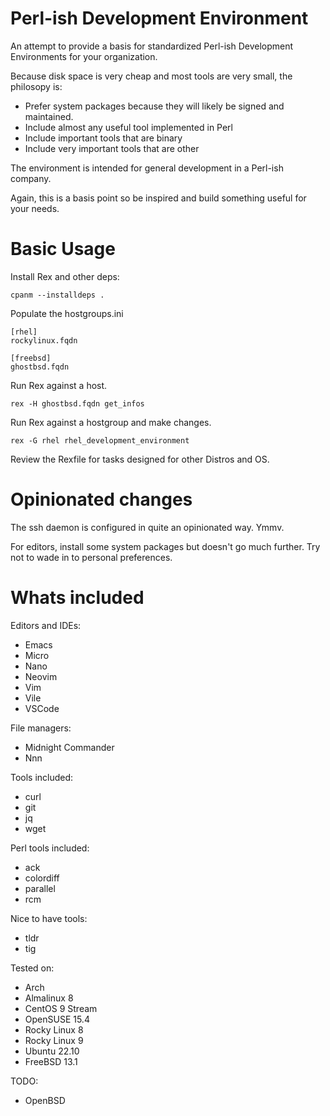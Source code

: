 # Perl-ish Development Environment

An attempt to provide a basis for standardized Perl-ish Development Environments for your organization.

Because disk space is very cheap and most tools are very small, the philosopy is:
- Prefer system packages because they will likely be signed and maintained.
- Include almost any useful tool implemented in Perl
- Include important tools that are binary
- Include very important tools that are other

The environment is intended for general development in a Perl-ish company.

Again, this is a basis point so be inspired and build something useful for your needs.

# Basic Usage

Install Rex and other deps:
```
cpanm --installdeps .
```

Populate the hostgroups.ini

```
[rhel]
rockylinux.fqdn

[freebsd]
ghostbsd.fqdn

```

Run Rex against a host.
```
rex -H ghostbsd.fqdn get_infos
```

Run Rex against a hostgroup and make changes.

```
rex -G rhel rhel_development_environment
```

Review the Rexfile for tasks designed for other Distros and OS.

# Opinionated changes

The ssh daemon is configured in quite an opinionated way. Ymmv.

For editors, install some system packages but doesn't go much further. Try not to wade in to personal
preferences.

# Whats included

Editors and IDEs:
 - Emacs
 - Micro
 - Nano
 - Neovim
 - Vim
 - Vile
 - VSCode

 File managers:
 - Midnight Commander
 - Nnn

Tools included:
 - curl
 - git
 - jq
 - wget

Perl tools included:
 - ack
 - colordiff
 - parallel
 - rcm

Nice to have tools:
 - tldr
 - tig

Tested on:
 - Arch
 - Almalinux 8
 - CentOS 9 Stream
 - OpenSUSE 15.4
 - Rocky Linux 8
 - Rocky Linux 9
 - Ubuntu 22.10
 - FreeBSD 13.1

TODO:
 - OpenBSD
